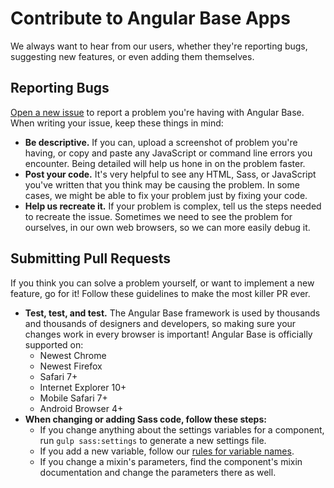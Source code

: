 # Contribute to Angular Base Apps

We always want to hear from our users, whether they're reporting bugs, suggesting new features, or even adding them themselves.

## Reporting Bugs

[Open a new issue](https://github.com/base-apps/angular-base-apps/issues/new) to report a problem you're having with Angular Base. When writing your issue, keep these things in mind:

 - **Be descriptive.** If you can, upload a screenshot of problem you're having, or copy and paste any JavaScript or command line errors you encounter. Being detailed will help us hone in on the problem faster.
 - **Post your code.** It's very helpful to see any HTML, Sass, or JavaScript you've written that you think may be causing the problem. In some cases, we might be able to fix your problem just by fixing your code.
 - **Help us recreate it.** If your problem is complex, tell us the steps needed to recreate the issue. Sometimes we need to see the problem for ourselves, in our own web browsers, so we can more easily debug it.

## Submitting Pull Requests

If you think you can solve a problem yourself, or want to implement a new feature, go for it! Follow these guidelines to make the most killer PR ever.

 - **Test, test, and test.** The Angular Base framework is used by thousands and thousands of designers and developers, so making sure your changes work in every browser is important! Angular Base is officially supported on:
   - Newest Chrome
   - Newest Firefox
   - Safari 7+
   - Internet Explorer 10+
   - Mobile Safari 7+
   - Android Browser 4+
 - **When changing or adding Sass code, follow these steps:**
   - If you change anything about the settings variables for a component, run `gulp sass:settings` to generate a new settings file.
   - If you add a new variable, follow our [rules for variable names](https://github.com/base-apps/angular-base-apps/wiki/Variable-Naming).
   - If you change a mixin's parameters, find the component's mixin documentation and change the parameters there as well.
